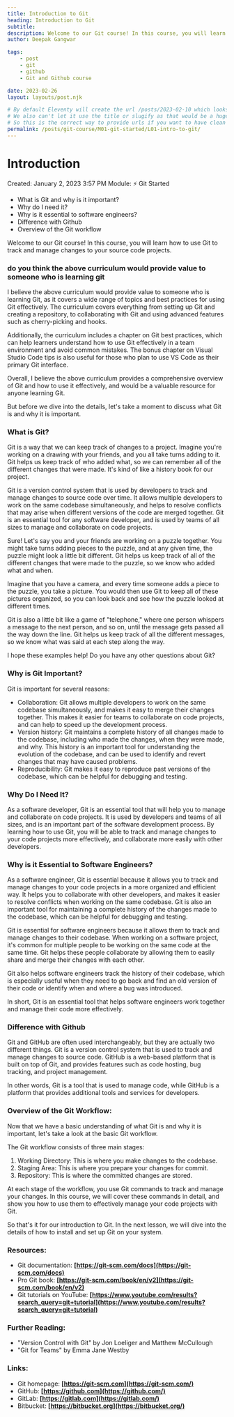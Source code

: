 ```yaml
---
title: Introduction to Git
heading: Introduction to Git
subtitle: 
description: Welcome to our Git course! In this course, you will learn how to use Git to track and manage changes to your source code projects.
author: Deepak Gangwar

tags: 
    - post
    - git
    - github
    - Git and Github course

date: 2023-02-26
layout: layouts/post.njk

# By default Eleventy will create the url /posts/2023-02-10 which looks wierd
# We also can't let it use the title or slugify as that would be a huge title
# So this is the correct way to provide urls if you want to have clean urls
permalink: /posts/git-course/M01-git-started/L01-intro-to-git/
---
```


# Introduction

Created: January 2, 2023 3:57 PM
Module: ⚡ Git Started

- What is Git and why is it important?
- Why do I need it?
- Why is it essential to software engineers?
- Difference with Github
- Overview of the Git workflow

Welcome to our Git course! In this course, you will learn how to use Git to track and manage changes to your source code projects.

### do you think the above curriculum would provide value to someone who is learning git

I believe the above curriculum would provide value to someone who is learning Git, as it covers a wide range of topics and best practices for using Git effectively. The curriculum covers everything from setting up Git and creating a repository, to collaborating with Git and using advanced features such as cherry-picking and hooks.

Additionally, the curriculum includes a chapter on Git best practices, which can help learners understand how to use Git effectively in a team environment and avoid common mistakes. The bonus chapter on Visual Studio Code tips is also useful for those who plan to use VS Code as their primary Git interface.

Overall, I believe the above curriculum provides a comprehensive overview of Git and how to use it effectively, and would be a valuable resource for anyone learning Git.

But before we dive into the details, let's take a moment to discuss what Git is and why it is important.

### What is Git?

Git is a way that we can keep track of changes to a project. Imagine you're working on a drawing with your friends, and you all take turns adding to it. Git helps us keep track of who added what, so we can remember all of the different changes that were made. It's kind of like a history book for our project.

Git is a version control system that is used by developers to track and manage changes to source code over time. It allows multiple developers to work on the same codebase simultaneously, and helps to resolve conflicts that may arise when different versions of the code are merged together. Git is an essential tool for any software developer, and is used by teams of all sizes to manage and collaborate on code projects.

Sure! Let's say you and your friends are working on a puzzle together. You might take turns adding pieces to the puzzle, and at any given time, the puzzle might look a little bit different. Git helps us keep track of all of the different changes that were made to the puzzle, so we know who added what and when.

Imagine that you have a camera, and every time someone adds a piece to the puzzle, you take a picture. You would then use Git to keep all of these pictures organized, so you can look back and see how the puzzle looked at different times.

Git is also a little bit like a game of "telephone," where one person whispers a message to the next person, and so on, until the message gets passed all the way down the line. Git helps us keep track of all the different messages, so we know what was said at each step along the way.

I hope these examples help! Do you have any other questions about Git?

### Why is Git Important?

Git is important for several reasons:

- Collaboration: Git allows multiple developers to work on the same codebase simultaneously, and makes it easy to merge their changes together. This makes it easier for teams to collaborate on code projects, and can help to speed up the development process.
- Version history: Git maintains a complete history of all changes made to the codebase, including who made the changes, when they were made, and why. This history is an important tool for understanding the evolution of the codebase, and can be used to identify and revert changes that may have caused problems.
- Reproducibility: Git makes it easy to reproduce past versions of the codebase, which can be helpful for debugging and testing.

### Why Do I Need It?

As a software developer, Git is an essential tool that will help you to manage and collaborate on code projects. It is used by developers and teams of all sizes, and is an important part of the software development process. By learning how to use Git, you will be able to track and manage changes to your code projects more effectively, and collaborate more easily with other developers.

### Why is it Essential to Software Engineers?

As a software engineer, Git is essential because it allows you to track and manage changes to your code projects in a more organized and efficient way. It helps you to collaborate with other developers, and makes it easier to resolve conflicts when working on the same codebase. Git is also an important tool for maintaining a complete history of the changes made to the codebase, which can be helpful for debugging and testing.

Git is essential for software engineers because it allows them to track and manage changes to their codebase. When working on a software project, it's common for multiple people to be working on the same code at the same time. Git helps these people collaborate by allowing them to easily share and merge their changes with each other.

Git also helps software engineers track the history of their codebase, which is especially useful when they need to go back and find an old version of their code or identify when and where a bug was introduced.

In short, Git is an essential tool that helps software engineers work together and manage their code more effectively.

### Difference with Github

Git and GitHub are often used interchangeably, but they are actually two different things. Git is a version control system that is used to track and manage changes to source code. GitHub is a web-based platform that is built on top of Git, and provides features such as code hosting, bug tracking, and project management.

In other words, Git is a tool that is used to manage code, while GitHub is a platform that provides additional tools and services for developers.

### Overview of the Git Workflow:

Now that we have a basic understanding of what Git is and why it is important, let's take a look at the basic Git workflow.

The Git workflow consists of three main stages:

1. Working Directory: This is where you make changes to the codebase.
2. Staging Area: This is where you prepare your changes for commit.
3. Repository: This is where the committed changes are stored.

At each stage of the workflow, you use Git commands to track and manage your changes. In this course, we will cover these commands in detail, and show you how to use them to effectively manage your code projects with Git.

So that's it for our introduction to Git. In the next lesson, we will dive into the details of how to install and set up Git on your system.

### Resources:

- Git documentation: **[https://git-scm.com/docs](https://git-scm.com/docs)**
- Pro Git book: **[https://git-scm.com/book/en/v2](https://git-scm.com/book/en/v2)**
- Git tutorials on YouTube: **[https://www.youtube.com/results?search_query=git+tutorial](https://www.youtube.com/results?search_query=git+tutorial)**

### Further Reading:

- "Version Control with Git" by Jon Loeliger and Matthew McCullough
- "Git for Teams" by Emma Jane Westby

### Links:

- Git homepage: **[https://git-scm.com](https://git-scm.com/)**
- GitHub: **[https://github.com](https://github.com/)**
- GitLab: **[https://gitlab.com](https://gitlab.com/)**
- Bitbucket: **[https://bitbucket.org](https://bitbucket.org/)**